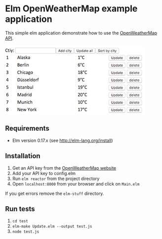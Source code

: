 # Elm OpenWeatherMap example application

This simple elm application demonstrate how to use the [OpenWeatherMap API]("http://www.openweathermap.org/api").

![Screenshot](screenshot.png)

## Requirements

* Elm version 0.17.x (see http://elm-lang.org/install)

## Installation

1. Get an API key from the [OpenWeatherMap website](http://www.openweathermap.org/appid#get)
2. Add your API key to config.elm
3. Run `elm reactor` from the project directory
4. Open `localhost:8000` from your browser and click on `Main.elm`

If you get errors remove the `elm-stuff` directory.


## Run tests

1. `cd test`
2. `elm-make Update.elm --output test.js`
3. `node test.js`

